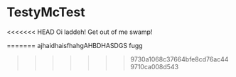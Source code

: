 # TestyMcTest
<<<<<<< HEAD
Oi laddeh! Get out of me swamp!

=======
ajhaidhaisfhahgAHBDHASDGS
fugg
>>>>>>> 9730a1068c37664bfe8cd76ac449710ca008d543
